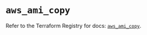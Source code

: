 # `aws_ami_copy`

Refer to the Terraform Registry for docs: [`aws_ami_copy`](https://registry.terraform.io/providers/hashicorp/aws/5.82.1/docs/resources/ami_copy).
